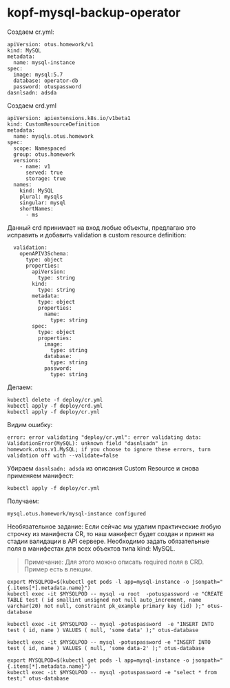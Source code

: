 # kopf-mysql-backup-operator


Создаем cr.yml:

```
apiVersion: otus.homework/v1
kind: MySQL
metadata:
  name: mysql-instance
spec:
  image: mysql:5.7
  database: operator-db
  password: otuspassword
dasnlsadn: adsda
```

Создаем crd.yml

```
apiVersion: apiextensions.k8s.io/v1beta1
kind: CustomResourceDefinition
metadata:
  name: mysqls.otus.homework
spec:
  scope: Namespaced
  group: otus.homework
  versions:
    - name: v1
      served: true
      storage: true
  names:
    kind: MySQL
    plural: mysqls
    singular: mysql
    shortNames:
      - ms
```

Данный crd принимает на вход любые объекты, предлагаю это исправить и добавить  validation в custom resource definition:

```
  validation:
    openAPIV3Schema:
      type: object
      properties:
        apiVersion:
          type: string
        kind:
          type: string
        metadata:
          type: object
          properties:
            name:
              type: string
        spec:
          type: object
          properties:
            image: 
              type: string
            database:
              type: string
            password:
              type: string
```

Делаем:
```
kubectl delete -f deploy/cr.yml
kubectl apply -f deploy/crd.yml
kubectl apply -f deploy/cr.yml
```

Видим ошибку:
```
error: error validating "deploy/cr.yml": error validating data: ValidationError(MySQL): unknown field "dasnlsadn" in homework.otus.v1.MySQL; if you choose to ignore these errors, turn validation off with --validate=false
```
Убираем `dasnlsadn: adsda` из описания Custom Resource и снова применяем манифест:

```
kubectl apply -f deploy/cr.yml
```
Получаем:

```
mysql.otus.homework/mysql-instance configured
```

Необязательное задание:
Если сейчас мы удалим практические любую строчку из манифеста CR, то наш манифест будет создан и принят на стадии валидации в API сервере.  Необходимо задать обязательные поля в манифестах для всех объектов  типа kind: MySQL. 
> Примечание: Для этого можно описать required поля в CRD. Пример есть в лекции.



```
export MYSQLPOD=$(kubectl get pods -l app=mysql-instance -o jsonpath="{.items[*].metadata.name}")
kubectl exec -it $MYSQLPOD -- mysql -u root  -potuspassword -e "CREATE TABLE test ( id smallint unsigned not null auto_increment, name varchar(20) not null, constraint pk_example primary key (id) );" otus-database

kubectl exec -it $MYSQLPOD -- mysql -potuspassword  -e "INSERT INTO test ( id, name ) VALUES ( null, 'some data' );" otus-database

kubectl exec -it $MYSQLPOD -- mysql -potuspassword -e "INSERT INTO test ( id, name ) VALUES ( null, 'some data-2' );" otus-database
```

```
export MYSQLPOD=$(kubectl get pods -l app=mysql-instance -o jsonpath="{.items[*].metadata.name}")
kubectl exec -it $MYSQLPOD -- mysql -potuspassword -e "select * from test;" otus-database
```
